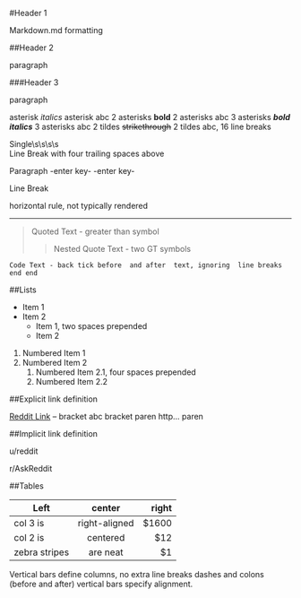 #Header 1

  Markdown.md formatting

##Header 2

  paragraph

###Header 3

  paragraph

asterisk 
*italics*
asterisk 
 abc 
2 asterisks 
**bold**
2 asterisks
 abc 
3 asterisks
***bold italics***
3 asterisks
 abc 
2 tildes 
~~strikethrough~~
2 tildes 
 abc, 16 line breaks

Single\s\s\s\s    
Line Break with four trailing spaces above

Paragraph -enter key- -enter key-

Line Break

horizontal rule, not typically rendered 
***

> Quoted Text - greater than symbol
>> Nested Quote Text - two GT symbols

`Code Text - back tick before 
   and after 
   text, ignoring 
     line breaks
   end
end`

##Lists

* Item 1
* Item 2
  + Item 1, two spaces prepended
  + Item 2 

1. Numbered Item 1
2. Numbered Item 2
    1. Numbered Item 2.1, four spaces prepended
    2. Numbered Item 2.2 

##Explicit link definition

[Reddit Link](http://reddit.com) – bracket abc bracket paren http... paren

##Implicit link definition

u/reddit

r/AskReddit

##Tables

| Left          | center        | right |
| ------------- |:-------------:| -----:|
| col 3 is      | right-aligned | $1600 |
| col 2 is      | centered      |   $12 |
| zebra stripes | are neat      |    $1 |

Vertical bars define columns, 
no extra line breaks
dashes and colons (before and after) 
vertical bars specify alignment.
